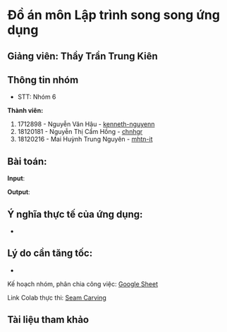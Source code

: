 # Đồ án môn Lập trình song song ứng dụng
## Giảng viên: Thầy Trần Trung Kiên

## Thông tin nhóm
- STT: Nhóm 6

**Thành viên:**
1. 1712898 - Nguyễn Văn Hậu - [kenneth-nguyenn](https://github.com/kenneth-nguyenn)
2. 18120181 - Nguyễn Thị Cẩm Hồng - [chnhgr](https://github.com/chnhgr)
3. 18120216 - Mai Huỳnh Trung Nguyên - [mhtn-it](https://github.com/mhtn-it)

## Bài toán: 
**Input**: 

**Output**: 

**Ý nghĩa thực tế của ứng dụng**:
- 
- 

**Lý do cần tăng tốc**: 
- 
- 

Kế hoạch nhóm, phân chia công việc: [Google Sheet](https://docs.google.com/spreadsheets/d/1lNRWbRRnsN0L1bEBLm2tHkauJC2jS9DPZiZfhLQ9Av8/edit?usp=sharing)

Link Colab thực thi: [Seam Carving](https://colab.research.google.com/drive/1h7WyF9mj1uIR7VtJA1sHw-VW6Dz8TOze)

## Tài liệu tham khảo